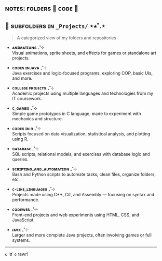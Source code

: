 ## ɴᴏᴛᴇs: ғᴏʟᴅᴇʀs 📁 ᴄᴏᴅᴇ 👾

## 📁 sᴜʙғᴏʟᴅᴇʀs ɪɴ `_Projects/` ⋆⭒˚.⋆

> A categorized view of my folders and repositories

- **ᴀɴɪᴍᴀᴛɪᴏɴs** ₊˚⊹  
Visual animations, sprite sheets, and effects for games or standalone art projects.

- **ᴄᴏᴅᴇs ɪɴ ᴊᴀᴠᴀ** ₊˚⊹  
Java exercises and logic-focused programs, exploring OOP, basic UIs, and more.

- **ᴄᴏʟʟᴇɢᴇ ᴘʀᴏᴊᴇᴄᴛs** ₊˚⊹  
Academic projects using multiple languages and technologies from my IT coursework.

- **ᴄ_ɢᴀᴍᴇx** ₊˚⊹  
Simple game prototypes in C language, made to experiment with mechanics and structure.

- **ᴄᴏᴅᴇs ɪɴ ʀ** ₊˚⊹  
Scripts focused on data visualization, statistical analysis, and plotting using R.

- **ᴅᴀᴛᴀʙᴀsᴇ** ₊˚⊹  
SQL scripts, relational models, and exercises with database logic and queries.

- **sᴄʀɪᴘᴛɪɴɢ_ᴀɴᴅ_ᴀᴜᴛᴏᴍᴀᴛɪᴏɴ** ₊˚⊹  
Bash and Python scripts to automate tasks, clean files, organize folders, etc.

- **ᴄ-ʟɪᴋᴇ_ʟɪɴɢᴜᴀɢᴇs** ₊˚⊹  
Projects made using C++, C#, and Assembly — focusing on syntax and performance.

- **ᴄᴏᴅᴇᴡᴇʙ** ₊˚⊹  
Front-end projects and web experiments using HTML, CSS, and JavaScript.

- **ᴊᴀᴠx** ₊˚⊹  
Larger and more complete Java projects, often involving games or full systems.

---

૮ ˙Ⱉ˙ ა rawr!
